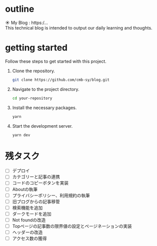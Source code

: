 # outline

☀️ My Blog : https:/...<br>
This technical blog is intended to output our daily learning and thoughts.

# getting started

Follow these steps to get started with this project.

1. Clone the repository.

   ```sh
   git clone https://github.com/cmb-sy/blog.git
   ```

2. Navigate to the project directory.

   ```sh
   cd your-repository
   ```

3. Install the necessary packages.

   ```sh
   yarn
   ```

4. Start the development server.

   ```sh
   yarn dev
   ```


# 残タスク
- [ ] デプロイ
- [ ] カテゴリーと記事の連携
- [ ] コードのコピーボタンを実装
- [ ] Aboutの執筆
- [ ] プライバシーポリシー、利用規約の執筆
- [ ] 旧ブログからの記事移管
- [ ] 検索機能を追加
- [ ] ダークモードを追加
- [ ] Not foundの改造
- [ ] Topページの記事数の限界値の設定とページネーションの実装
- [ ] ヘッダーの改造
- [ ] アクセス数の獲得
